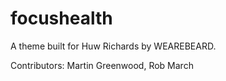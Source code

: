 focushealth
===

A theme built for Huw Richards by WEAREBEARD.

Contributors: Martin Greenwood, Rob March
